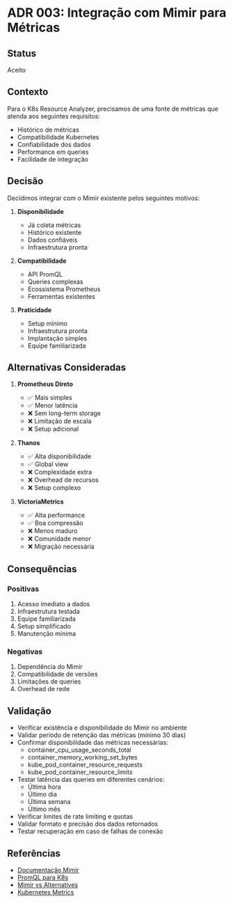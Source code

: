 # ADR 003: Integração com Mimir para Métricas

## Status
Aceito

## Contexto
Para o K8s Resource Analyzer, precisamos de uma fonte de métricas que atenda aos seguintes requisitos:
- Histórico de métricas
- Compatibilidade Kubernetes
- Confiabilidade dos dados
- Performance em queries
- Facilidade de integração

## Decisão
Decidimos integrar com o Mimir existente pelos seguintes motivos:

1. **Disponibilidade**
   - Já coleta métricas
   - Histórico existente
   - Dados confiáveis
   - Infraestrutura pronta

2. **Compatibilidade**
   - API PromQL
   - Queries complexas
   - Ecossistema Prometheus
   - Ferramentas existentes

3. **Praticidade**
   - Setup mínimo
   - Infraestrutura pronta
   - Implantação simples
   - Equipe familiarizada

## Alternativas Consideradas

1. **Prometheus Direto**
   - ✅ Mais simples
   - ✅ Menor latência
   - ❌ Sem long-term storage
   - ❌ Limitação de escala
   - ❌ Setup adicional

2. **Thanos**
   - ✅ Alta disponibilidade
   - ✅ Global view
   - ❌ Complexidade extra
   - ❌ Overhead de recursos
   - ❌ Setup complexo

3. **VictoriaMetrics**
   - ✅ Alta performance
   - ✅ Boa compressão
   - ❌ Menos maduro
   - ❌ Comunidade menor
   - ❌ Migração necessária

## Consequências

### Positivas
1. Acesso imediato a dados
2. Infraestrutura testada
3. Equipe familiarizada
4. Setup simplificado
5. Manutenção mínima

### Negativas
1. Dependência do Mimir
2. Compatibilidade de versões
3. Limitações de queries
4. Overhead de rede

## Validação
- Verificar existência e disponibilidade do Mimir no ambiente
- Validar período de retenção das métricas (mínimo 30 dias)
- Confirmar disponibilidade das métricas necessárias:
  * container_cpu_usage_seconds_total
  * container_memory_working_set_bytes
  * kube_pod_container_resource_requests
  * kube_pod_container_resource_limits
- Testar latência das queries em diferentes cenários:
  * Última hora
  * Último dia
  * Última semana
  * Último mês
- Verificar limites de rate limiting e quotas
- Validar formato e precisão dos dados retornados
- Testar recuperação em caso de falhas de conexão

## Referências
- [Documentação Mimir](https://grafana.com/docs/mimir/latest/)
- [PromQL para K8s](https://prometheus.io/docs/prometheus/latest/querying/examples/#kubernetes-container-resources)
- [Mimir vs Alternatives](https://grafana.com/docs/mimir/latest/mimir-vs-alternatives/)
- [Kubernetes Metrics](https://kubernetes.io/docs/concepts/cluster-administration/monitoring/) 